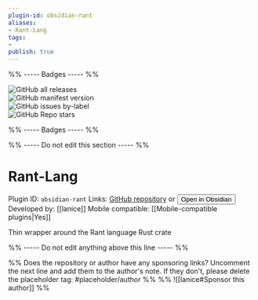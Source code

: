 ```yaml
---
plugin-id: obsidian-rant
aliases:
- Rant-Lang
tags: 
- 
publish: true
---
```


%% ----- Badges ----- %%

![GitHub all releases](https://img.shields.io/github/downloads/lanice/obsidian-rant/total?color=573E7A&logo=github&style=for-the-badge)   
![GitHub manifest version](https://img.shields.io/github/manifest-json/v/lanice/obsidian-rant?color=573E7A&logo=github&style=for-the-badge)   
![GitHub issues by-label](https://img.shields.io/github/issues/lanice/obsidian-rant/help%20wanted?color=573E7A&logo=github&style=for-the-badge)   
![GitHub Repo stars](https://img.shields.io/github/stars/lanice/obsidian-rant?color=573E7A&logo=github&style=for-the-badge)

%% ----- Badges ----- %%

%% ----- Do not edit this section ----- %%

# Rant-Lang

Plugin ID: `obsidian-rant`
Links: [GitHub repository](https://github.com/lanice/obsidian-rant) or [<button id=HH>Open in Obsidian</button>](obsidian://goto-plugin?id=obsidian-rant)
Developed by: [[lanice]]
Mobile compatible: [[Mobile-compatible plugins|Yes]]

Thin wrapper around the Rant language Rust crate

%% ----- Do not edit anything above this line ----- %% 

%% Does the repository or author have any sponsoring links? Uncomment the next line and add them to the author's note. If they don't, please delete the placeholder tag: #placeholder/author %%
%% ![[lanice#Sponsor this author]] %%

